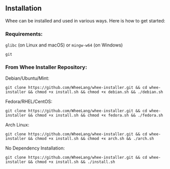 ## Installation

Whee can be installed and used in various ways. Here is how to get started:

### Requirements:

```glibc``` (on Linux and macOS) or ```mingw-w64``` (on Windows)
    
```git```

### From Whee Installer Repository:
Debian/Ubuntu/Mint:
```
git clone https://github.com/WheeLang/whee-installer.git && cd whee-installer && chmod +x install.sh && chmod +x debian.sh && ./debian.sh
```
Fedora/RHEL/CentOS:
```
git clone https://github.com/WheeLang/whee-installer.git && cd whee-installer && chmod +x install.sh && chmod +x fedora.sh && ./fedora.sh
```
Arch Linux:
```
git clone https://github.com/WheeLang/whee-installer.git && cd whee-installer && chmod +x install.sh && chmod +x arch.sh && ./arch.sh
```
No Dependency Installation:
```
git clone https://github.com/WheeLang/whee-installer.git && cd whee-installer && chmod +x install.sh && ./install.sh
```
